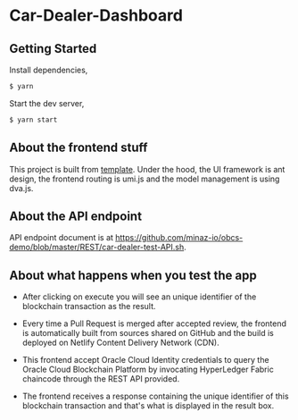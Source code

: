 # Car-Dealer-Dashboard

## Getting Started

Install dependencies,

```bash
$ yarn
```

Start the dev server,

```bash
$ yarn start
```

## About the frontend stuff

This project is built from [template](https://github.com/katesroad/ant-design-umi-dva-template). Under the hood, the UI framework is ant design, the frontend routing is umi.js and the model management is using dva.js.

## About the API endpoint

API endpoint document is at https://github.com/minaz-io/obcs-demo/blob/master/REST/car-dealer-test-API.sh.

## About what happens when you test the app

* After clicking on execute you will see an unique identifier of the blockchain transaction as the result.

* Every time a Pull Request is merged after accepted review, the frontend is automatically built from sources shared on GitHub and the build is deployed on Netlify Content Delivery Network (CDN).

* This frontend accept Oracle Cloud Identity credentials to query the Oracle Cloud Blockchain Platform by invocating HyperLedger Fabric chaincode through the REST API provided.

* The frontend receives a response containing the unique identifier of this blockchain transaction and that's what is displayed in the result box.
